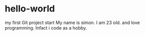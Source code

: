 # hello-world
my first Git project start
My name is simon. I am 23 old. and love programming. Infact i code as a hobby.

